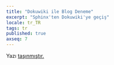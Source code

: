 ```yaml
---
title: "Dokuwiki ile Blog Deneme"
excerpt: "Sphinx'ten Dokuwiki'ye geçiş"
locale: tr_TR
tags: tr
published: true
axseq: 7
---
```


<!-- markdownlint-capture -->
<!-- markdownlint-disable -->
<script type="text/javascript">
    window.location.href = "https://ayazar.dev/blog/19/dokuwiki-blog-deneme.html";
</script>
<!-- markdownlint-restore -->

Yazı [taşınmıştır.](https://ayazar.dev/blog/19/dokuwiki-blog-deneme.html)
